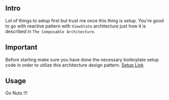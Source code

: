 

## Intro

Lot of things to setup first but trust me once this thing is setup. You're good to go with reactive pattern with `ViewState` architecture just how it is described in `The Composable Architecture`. 

## Important

Before starting make sure you have done the necessary boilerplate setup code in order to utilize this architecture design pattern.
[Setup Link](architecture/concurrency/composable/setup.md)

## Usage

Go Nuts !!!

```swift
```

